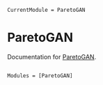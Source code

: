 ```@meta
CurrentModule = ParetoGAN
```

# ParetoGAN

Documentation for [ParetoGAN](https://github.com/josemanuel22/ParetoGAN.jl).

```@index
```

```@autodocs
Modules = [ParetoGAN]
```
